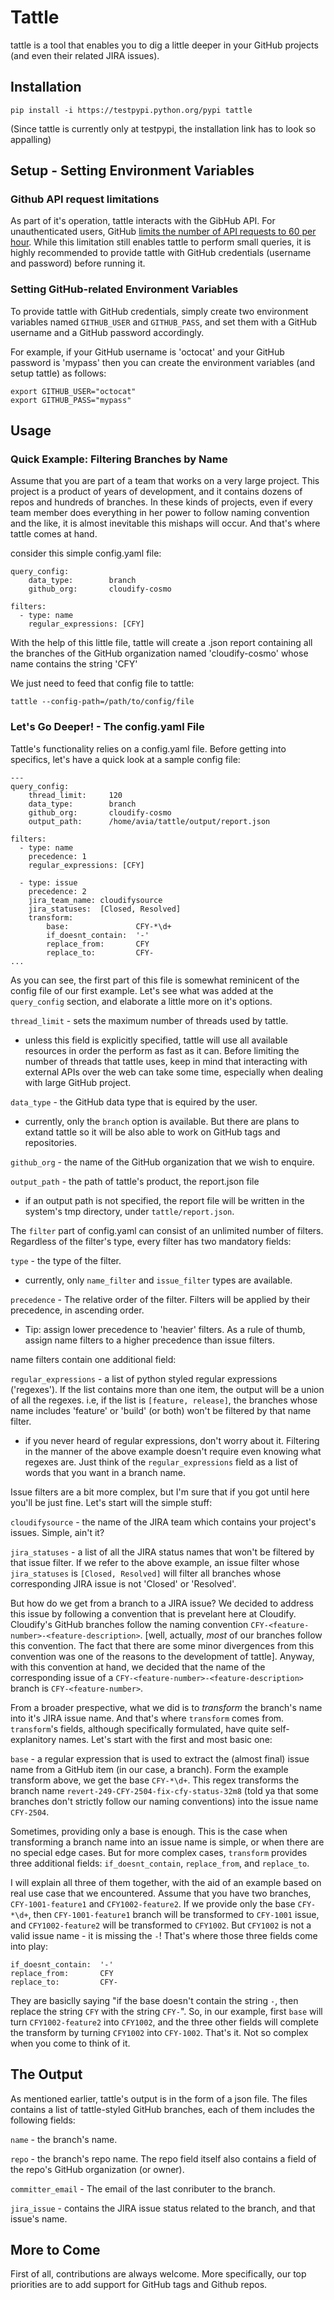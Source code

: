 # Tattle

tattle is a tool that enables you to dig a little deeper in your GitHub projects (and even their related JIRA issues).


## Installation
```
pip install -i https://testpypi.python.org/pypi tattle
```
(Since tattle is currently only at testpypi, the installation link has to look so appalling)
## Setup - Setting Environment Variables

### Github API request limitations
As part of it's operation, tattle interacts with the GibHub API. For unauthenticated users, GitHub [limits the number of API requests to 60 per hour](https://developer.github.com/v3/#rate-limiting). While this limitation still enables tattle to perform small queries, it is highly recommended to provide tattle with GitHub credentials (username and password) before running it.

### Setting GitHub-related Environment Variables

To provide tattle with GitHub credentials, simply create two environment variables named `GITHUB_USER` and `GITHUB_PASS`, and set them with a GitHub username and a GitHub password accordingly.

For example, if your GitHub username is 'octocat' and your GitHub password is 'mypass' then you can create the environment variables (and setup tattle) as follows:
  
```
export GITHUB_USER="octocat"
export GITHUB_PASS="mypass"
```
## Usage

### Quick Example: Filtering Branches by Name

Assume that you are part of a team that works on a very large project.
This project is a product of years of development, and it contains dozens of repos and hundreds of branches. In these kinds of projects, even if every team member does everything in her power to follow naming convention and the like, it is almost inevitable this mishaps will occur. And that's where tattle comes at hand.

consider this simple config.yaml file:
```
query_config:
    data_type:        branch
    github_org:       cloudify-cosmo
    
filters:
  - type: name
    regular_expressions: [CFY]
```

With the help of this little file, tattle will create a .json report containing all the branches of the GitHub organization named 'cloudify-cosmo' whose name contains the string 'CFY'

We just need to feed that config file to tattle:
```
tattle --config-path=/path/to/config/file
```

### Let's Go Deeper! - The config.yaml File

Tattle's functionality relies on a config.yaml file.
Before getting into specifics, let's have a quick look at a sample config file:
```
---
query_config:
    thread_limit:     120
    data_type:        branch
    github_org:       cloudify-cosmo
    output_path:      /home/avia/tattle/output/report.json

filters:
  - type: name
    precedence: 1
    regular_expressions: [CFY]
        
  - type: issue
    precedence: 2
    jira_team_name: cloudifysource
    jira_statuses:  [Closed, Resolved]
    transform:
        base:               CFY-*\d+
        if_doesnt_contain:  '-'
        replace_from:       CFY
        replace_to:         CFY-
...
```
As you can see, the first part of this file is somewhat reminicent of the config file of our first example. Let's see what was added at the `query_config` section, and elaborate a little more on it's options.

`thread_limit` - sets the maximum number of threads used by tattle.
- unless this field is explicitly specified, tattle will use all available resources in order the perform as fast as it can. Before limiting the number of threads that tattle uses, keep in mind that interacting with external APIs over the web can take some time, especially when dealing with large GitHub project.

`data_type` - the GitHub data type that is equired by the user.
* currently, only the `branch` option is available. But there are plans to extand tattle so it will be also able to work on GitHub tags and repositories.

`github_org` - the name of the GitHub organization that we wish to enquire.

`output_path` - the path of tattle's product, the report.json file
* if an output path is not specified, the report file will be written in the system's tmp directory, under `tattle/report.json`.

The `filter` part of config.yaml can consist of an unlimited number of filters. Regardless of the filter's type, every filter has two mandatory fields:

`type` - the type of the filter.
* currently, only `name_filter` and `issue_filter` types are available.

`precedence` - The relative order of the filter. Filters will be applied by their precedence, in ascending order.
* Tip: assign lower precedence to 'heavier' filters. As a rule of thumb, assign name filters to a higher precedence than issue filters.

name filters contain one additional field:

`regular_expressions` - a list of python styled regular expressions ('regexes'). If the list contains more than one item, the output will be a union of all the regexes. i.e, if the list is `[feature, release]`, the branches whose name includes 'feature' or 'build' (or both) won't be filtered by that name filter.
* if you never heard of regular expressions, don't worry about it. Filtering in the manner of the above example doesn't require even knowing what regexes are. Just think of the `regular_expressions` field as a list of words that you want in a branch name.

Issue filters are a bit more complex, but I'm sure that if you got until here you'll be just fine. Let's start will the simple stuff:

`cloudifysource` - the name of the JIRA team which contains your project's issues. Simple, ain't it?

`jira_statuses` - a list of all the JIRA status names that won't be filtered by that issue filter. If we refer to the above example, an issue filter whose `jira_statuses` is  `[Closed, Resolved]` will filter all branches whose corresponding JIRA issue is not 'Closed' or 'Resolved'.

But how do we get from a branch to a JIRA issue? We decided to address this issue by following a convention that is prevelant here at Cloudify. Cloudify's GitHub branches follow the naming convention `CFY-<feature-number>-<feature-description>`. [well, actually, *most* of our branches follow this convention. The fact that there are some minor divergences from this convention was one of the reasons to the development of tattle]. Anyway, with this convention at hand, we decided that the name of the corresponding issue of a `CFY-<feature-number>-<feature-description>` branch is `CFY-<feature-number>`.

From a broader prespective, what we did is to *transform* the branch's name into it's JIRA issue name. And that's where `transform` comes from. `transform`'s fields, although specifically formulated,  have quite self-explanitory names. Let's start with the first and most basic one:

`base` - a regular expression that is used to extract the (almost final) issue name from a GitHub item (in our case, a branch). Form the example transform above, we get the base `CFY-*\d+`. This regex transforms the branch name `revert-249-CFY-2504-fix-cfy-status-32m8` (told ya that some branches don't strictly follow our naming conventions) into the issue name `CFY-2504`.

Sometimes, providing only a base is enough. This is the case when transforming a branch name into an issue name is simple, or when there are no special edge cases. But for more complex cases, `transform` provides three additional fields: `if_doesnt_contain`, `replace_from`, and `replace_to`.

I will explain all three of them together, with the aid of an example based on real use case that we encountered.
Assume that you have two branches, `CFY-1001-feature1` and `CFY1002-feature2`. If we provide only the base `CFY-*\d+`, then `CFY-1001-feature1` branch will be transformed to `CFY-1001` issue, and `CFY1002-feature2` will be transformed to `CFY1002`.
But `CFY1002` is not a valid issue name - it is missing the `-`!
That's where those three fields come into play:
```
if_doesnt_contain:  '-'
replace_from:       CFY
replace_to:         CFY-
```
They are basiclly saying "if the base doesn't contain the string `-`, then replace the string `CFY` with the string `CFY-`". So, in our example, first `base` will turn `CFY1002-feature2` into `CFY1002`, and the three other fields will complete the transform by turning `CFY1002` into `CFY-1002`. That's it. Not so complex when you come to think of it.


## The Output

As mentioned earlier, tattle's output is in the form of a json file.
The files contains a list of tattle-styled GitHub branches, each of them includes the following fields:

`name` - the branch's name.

`repo` - the branch's repo name. The repo field itself also contains a field of the repo's GitHub organization (or owner).

`committer_email` - The email of the last conributer to the branch.

`jira_issue` - contains the JIRA issue status related to the branch, and that issue's name.


## More to Come

First of all, contributions are always welcome.
More specifically, our top priorities are to add support for GitHub tags and Github repos.
